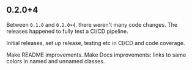 ## 0.2.0+4

Between `0.1.0` and `0.2.0+4`, there weren't many code changes. The releases happened to fully test a CI/CD pipeline.

Initial releases, set up release, testing etc in CI/CD and code coverage.

Make README improvements. 
Make Docs improvements: links to same colors in named and unnamed classes.
